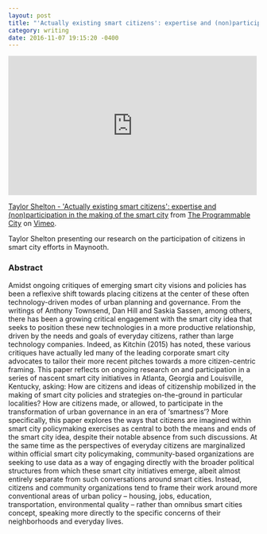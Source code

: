 ```yaml
---
layout: post
title: "'Actually existing smart citizens': expertise and (non)participation in the making of the smart city"
category: writing
date: 2016-11-07 19:15:20 -0400
---
```

<iframe src="https://player.vimeo.com/video/185292533" width="500" height="281" frameborder="0" webkitallowfullscreen mozallowfullscreen allowfullscreen></iframe>
<p><a href="https://vimeo.com/185292533">Taylor Shelton - &#039;Actually existing smart citizens&#039;: expertise and (non)participation in the making of the smart city</a> from <a href="https://vimeo.com/progcity">The Programmable City</a> on <a href="https://vimeo.com">Vimeo</a>.</p>

Taylor Shelton presenting our research on the participation of citizens in smart city efforts in Maynooth.

### Abstract ###
Amidst ongoing critiques of emerging smart city visions and policies has been a reflexive shift towards placing citizens at the center of these often technology-driven modes of urban planning and governance. From the writings of Anthony Townsend, Dan Hill and Saskia Sassen, among others, there has been a growing critical engagement with the smart city idea that seeks to position these new technologies in a more productive relationship, driven by the needs and goals of everyday citizens, rather than large technology companies. Indeed, as Kitchin (2015) has noted, these various critiques have actually led many of the leading corporate smart city advocates to tailor their more recent pitches towards a more citizen-centric framing. This paper reflects on ongoing research on and participation in a series of nascent smart city initiatives in Atlanta, Georgia and Louisville, Kentucky, asking: How are citizens and ideas of citizenship mobilized in the making of smart city policies and strategies on-the-ground in particular localities? How are citizens made, or allowed, to participate in the transformation of urban governance in an era of ‘smartness’? More specifically, this paper explores the ways that citizens are imagined within smart city policymaking exercises as central to both the means and ends of the smart city idea, despite their notable absence from such discussions. At the same time as the perspectives of everyday citizens are marginalized within official smart city policymaking, community-based organizations are seeking to use data as a way of engaging directly with the broader political structures from which these smart city initiatives emerge, albeit almost entirely separate from such conversations around smart cities. Instead, citizens and community organizations tend to frame their work around more conventional areas of urban policy – housing, jobs, education, transportation, environmental quality – rather than omnibus smart cities concept, speaking more directly to the specific concerns of their neighborhoods and everyday lives.
